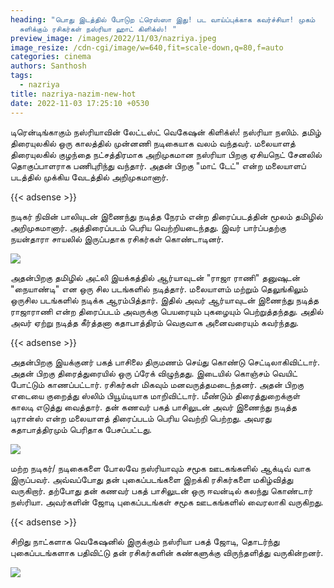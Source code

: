 ```yaml
---
heading: "பொது இடத்தில் போடுற ட்ரெஸ்ஸா இது! பட வாய்ப்புக்காக கவர்ச்சியா! முகம்
  சுளிக்கும் ரசிகர்கள் நஸ்ரியா ஹாட் கிளிக்ஸ்! "
preview_image: /images/2022/11/03/nazriya.jpeg
image_resize: /cdn-cgi/image/w=640,fit=scale-down,q=80,f=auto
categories: cinema
authors: Santhosh
tags:
  - nazriya
title: nazriya-nazim-new-hot
date: 2022-11-03 17:25:10 +0530
---
```

டிரென்டிங்காகும் நஸ்ரியாவின் லேட்டஸ்ட் வெகேஷன் கிளிக்ஸ்!
நஸ்ரியா நஸிம். தமிழ் திரையுலகில் ஒரு காலத்தில் முன்னணி நடிகையாக வலம் வந்தவர். மலையாளத் திரையுலகில் குழந்தை நட்சத்திரமாக அறிமுகமான நஸ்ரியா பிறகு ஏசியநெட் சேனலில் தொகுப்பாளராக பணிபுரிந்து வந்தார். அதன் பிறகு "மாட் டேட்" என்ற மலையாளப் படத்தில் முக்கிய வேடத்தில் அறிமுகமானார். 

{{< adsense >}}

நடிகர் நிவின் பாலியுடன் இணைந்து நடித்த நேரம் என்ற திரைப்படத்தின் மூலம் தமிழில் அறிமுகமானார். அத்திரைப்படம் பெரிய வெற்றியடைந்தது. இவர் பார்ப்பதற்கு நயன்தாரா சாயலில் இருப்பதாக ரசிகர்கள் கொண்டாடினர்.


![](/images/2022/11/03/nazriya-nazim-new-hot.jpeg)

அதன்பிறகு தமிழில் அட்லி இயக்கத்தில் ஆர்யாவுடன் "ராஜா ராணி" தனுஷுடன் "நையாண்டி" என ஒரு சில படங்களில் நடித்தார்‌. மலையாளம் மற்றும் தெலுங்கிலும் ஒருசில படங்களில் நடிக்க ஆரம்பித்தார். இதில் அவர் ஆர்யாவுடன் இணைந்து நடித்த ராஜாராணி என்ற திரைப்படம் அவருக்கு பெயரையும் புகழையும் பெற்றுத்தந்தது. அதில் அவர் ஏற்று நடித்த கீர்த்தனா கதாபாத்திரம் வெகுவாக அனைவரையும் கவர்ந்தது.

{{< adsense >}}


அதன்பிறகு இயக்குனர் பகத் பாசிலை திருமணம் செய்து கொண்டு செட்டிலாகிவிட்டார். அதன் பிறகு திரைத்துரையில் ஒரு ப்ரேக் விழுந்தது. இடையில் கொஞ்சம் வெயிட் போட்டும் காணப்பட்டார். ரசிகர்கள் மிகவும் மனவருத்தமடைந்தனர். அதன் பிறகு எடையை குறைத்து ஸ்லிம் பியூய்டியாக மாறிவிட்டார். மீண்டும் திரைத்துறைக்குள் காலடி எடுத்து வைத்தார். தன் கணவர் பகத் பாசிலுடன் அவர் இணைந்து நடித்த டிரான்ஸ் என்ற மலையாளத் திரைப்படம் பெரிய வெற்றி பெற்றது. அவரது கதாபாத்திரமும் பெரிதாக பேசப்பட்டது.


![](/images/2022/11/03/nazriya-nazim-new-hot2.jpeg)

மற்ற நடிகர்/ நடிகைகளை போலவே நஸ்ரியாவும் சமூக ஊடகங்களில் ஆக்டிவ் வாக இருப்பவர். அவ்வப்போது தன் புகைப்படங்களை இறக்கி ரசிகர்களை மகிழ்வித்து வருகிறார்.  தற்போது தன் கணவர் பகத் பாசிலுடன் ஒரு ஈவன்டில் கலந்து கொண்டார் நஸ்ரியா. அவர்களின் ஜோடி புகைப்படங்கள் சமூக ஊடகங்களில் வைரலாகி வருகிறது. 

{{< adsense >}}


சிறிது நாட்களாக வெகேஷனில் இருக்கும் நஸ்ரியா பகத் ஜோடி, தொடர்ந்து புகைப்படங்களாக பதிவிட்டு தன் ரசிகர்களின் கண்களுக்கு விருந்தளித்து வருகின்றனர்.

![](/images/2022/11/03/nazriya-nazim-new-hot44.jpeg)